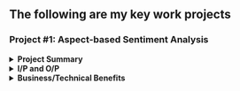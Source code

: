 ## The following are my key work projects 

### Project #1: Aspect-based Sentiment Analysis

 <details><summary><b>Project Summary</b></summary>
 
 - Built a reusable **Sequence Text Classification ML Pipeline**
     - which used BERT-fine-tuning 
     - where free-text was converted into **(Aspect, Sentiment)** pairs
     - where the # of Aspect labels are typically more than 25
     - which had easy to use human-in-the-loop annotation scripts that can 
         - do efficient clustering of yet-to-be labeled data and
         - augment low volume classes after initial round of annotations
     - which yeilded 90%+ F1 score with minimal annotated data 
     - which had scripts to monitor performance of model 

</details>
 
<details><summary><b>I/P and O/P</b></summary>
 
- **Example I/P**:
     > "The representative  who initially spoke with was very understanding but the dealer whom I was transferred to later was rude and unhelpful"
- **Example O/P**: <br>
  Part 1: <br>
     > "The representative who initially spoke with was very understanding" <br>
     > `Contact_Center_Agent` | `Positive` <br>
 
  Part 2: <br>
     > "but the dealer whom I was transferred to later was rude and unhelpful" <br>
     > `Dealer` | `Negative`

</details>
  
<details><summary><b>Business/Technical Benefits</b></summary>

- The codebase was used to build *30+ different Text Classification Models*
    - using the same ML pipeline/framework where each model had 20-30 classes to predict 
- Our repo's framework and models warranted far less human annotated data (than using a typical ML model)
- This was possible because both **Feature Extraction** :snowflake: (for clustering) and **Fine-tuning** :fire: (for BERT Fine-tuning was used

 </details>
